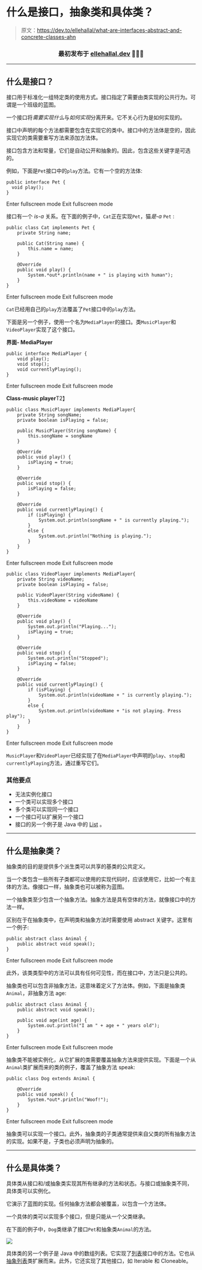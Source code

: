 # 什么是接口，抽象类和具体类？

> 原文：<https://dev.to/ellehallal/what-are-interfaces-abstract-and-concrete-classes-ahn>

<center>

### 最初发布于 [ellehallal.dev](https://ellehallal.dev) 👩🏽‍💻

</center>

* * *

## 什么是接口？

接口用于标准化一组特定类的使用方式。接口指定了需要由类实现的公共行为。可谓是一个班级的蓝图。

一个接口将*需要实现什么*与*如何实现*分离开来。它不关心行为是如何实现的。

接口中声明的每个方法都需要包含在实现它的类中。接口中的方法体是空的，因此实现它的类需要重写方法来添加方法体。

接口包含方法和常量，它们是自动公开和抽象的。因此，包含这些关键字是可选的。

例如，下面是`Pet`接口中的`play`方法。它有一个空的方法体:

```
public interface Pet {
  void play();
} 
```

Enter fullscreen mode Exit fullscreen mode

接口有一个 *is-a* 关系。在下面的例子中，`Cat`正在实现`Pet`，猫*是-a* `Pet` :

```
public class Cat implements Pet {
    private String name;

    public Cat(String name) {
        this.name = name;
    }

    @Override
    public void play() {
        System.*out*.println(name + " is playing with human");
    }
} 
```

Enter fullscreen mode Exit fullscreen mode

`Cat`已经用自己的`play`方法覆盖了`Pet`接口中的`play`方法。

下面是另一个例子，使用一个名为`MediaPlayer`的接口。类`MusicPlayer`和`VideoPlayer`实现了这个接口。

**界面- MediaPlayer**

```
public interface MediaPlayer {
    void play();
    void stop();
    void currentlyPlaying();
} 
```

Enter fullscreen mode Exit fullscreen mode

**Class-music player**T2】

```
public class MusicPlayer implements MediaPlayer{
    private String songName;
    private boolean isPlaying = false;

    public MusicPlayer(String songName) {
        this.songName = songName
    }

    @Override
    public void play() {
        isPlaying = true;
    }

    @Override
    public void stop() {
        isPlaying = false;
    }

    @Override
    public void currentlyPlaying() {
        if (isPlaying) {
            System.out.println(songName + " is currently playing.");
        }
        else {
            System.out.println("Nothing is playing.");
        }
    }
} 
```

Enter fullscreen mode Exit fullscreen mode

```
public class VideoPlayer implements MediaPlayer{
    private String videoName;
    private boolean isPlaying = false;

    public VideoPlayer(String videoName) {
        this.videoName = videoName
    }

    @Override
    public void play() {
        System.out.println("Playing...");
        isPlaying = true;
    }

    @Override
    public void stop() {
        System.out.println("Stopped");
        isPlaying = false;
    }

    @Override
    public void currentlyPlaying() {
        if (isPlaying) {
            System.out.println(videoName + " is currently playing.");
        }
        else {
            System.out.println(videoName + "is not playing. Press play");
        }
    }
} 
```

Enter fullscreen mode Exit fullscreen mode

`MusicPlayer`和`VideoPlayer`已经实现了在`MediaPlayer`中声明的`play`、`stop`和`currentlyPlaying`方法，通过重写它们。

### 其他要点

*   无法实例化接口
*   一个类可以实现多个接口
*   多个类可以实现同一个接口
*   一个接口可以扩展另一个接口
*   接口的另一个例子是 Java 中的 [List](https://docs.oracle.com/javase/8/docs/api/java/util/List.html) 。

* * *

## 什么是抽象类？

抽象类的目的是提供多个派生类可以共享的基类的公共定义。

当一个类包含一些所有子类都可以使用的实现代码时，应该使用它，比如一个有主体的方法。像接口一样，抽象类也可以被称为蓝图。

一个抽象类至少包含一个抽象方法。抽象方法是具有空体的方法，就像接口中的方法一样。

区别在于在抽象类中，在声明类和抽象方法时需要使用 abstract 关键字。这里有一个例子:

```
public abstract class Animal {
    public abstract void speak();
} 
```

Enter fullscreen mode Exit fullscreen mode

此外，该类类型中的方法可以具有任何可见性，而在接口中，方法只是公共的。

抽象类也可以包含非抽象方法，这意味着定义了方法体。例如，下面是抽象类`Animal`，非抽象方法 age:

```
public abstract class Animal {
    public abstract void speak();

    public void age(int age) {
        System.out.println("I am " + age + " years old");
    }
} 
```

Enter fullscreen mode Exit fullscreen mode

抽象类不能被实例化，从它扩展的类需要覆盖抽象方法来提供实现。下面是一个从`Animal`类扩展而来的类的例子，覆盖了抽象方法 speak:

```
public class Dog extends Animal {

    @Override
    public void speak() {
        System.*out*.println("Woof!");
    }
} 
```

Enter fullscreen mode Exit fullscreen mode

抽象类可以实现一个接口。此外，抽象类的子类通常提供来自父类的所有抽象方法的实现。如果不是，子类也必须声明为抽象的。

* * *

## 什么是具体类？

具体类从接口和/或抽象类实现其所有继承的方法和状态。与接口或抽象类不同，具体类可以实例化。

它演示了蓝图的实现。任何抽象方法都会被覆盖，以包含一个方法体。

一个具体的类可以实现多个接口，但是只能从一个父类继承。

在下面的例子中，`Dog`类继承了接口`Pet`和抽象类`Animal`的方法。

[![](img/3c86368912ab393252988ee04cdf9288.png)](https://res.cloudinary.com/practicaldev/image/fetch/s--oMCWSbou--/c_limit%2Cf_auto%2Cfl_progressive%2Cq_auto%2Cw_880/https://i.imgur.com/9w7cCGl.png)

具体类的另一个例子是 Java 中的数组列表。它实现了[列表](https://docs.oracle.com/javase/8/docs/api/java/util/ArrayList.html)接口中的方法。它也从[抽象列表](https://docs.oracle.com/javase/8/docs/api/java/util/AbstractList.html)类扩展而来。此外，它还实现了其他接口，如 Iterable 和 Cloneable。